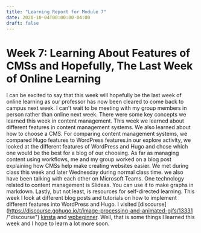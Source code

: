 ```yaml
---
title: "Learning Report for Module 7"
date: 2020-10-04T00:00:00-04:00
draft: false
---
```


Week 7: Learning About Features of CMSs and Hopefully, The Last Week of Online Learning
================================================================
I can be excited to say that this week will hopefully be the last week of online learning as our professor has now been cleared to come back to campus next week. I can’t wait to be meeting with my group members in person rather than online next week. There were some key concepts we learned this week in content management. This week we learned about different features in content management systems. We also learned about how to choose a CMS. For comparing content management systems, we compared Hugo features to WordPress features.in our explore activity, we looked at the different features of WordPress and Hugo and chose which one would be the best for a blog of our choosing. As far as managing content using workflows, me and my group worked on a blog post explaining how CMSs help make creating websites easier. We met during class this week and later Wednesday during normal class time. we also have been talking with each other on Microsoft Teams. One technology related to content management is Slideas. You can use it to make graphs in markdown. Lastly, but not least, is resources for self-directed learning. This week I look at different blog posts and tutorials on how to implement different features into WordPress and Hugo. I visited [discourse](https://discourse.gohugo.io/t/image-processing-and-animated-gifs/13331 /"discourse") [kinsta]( https://kinsta.com/blog/wordpress-charts/"kinsta")  and [wpbeginner]( https://www.wpbeginner.com/wp-tutorials/how-to-add-animated-gifs-in-wordpress/"wpbeginner"). Well, that is some things I learned this week and I hope to learn a lot more soon.
